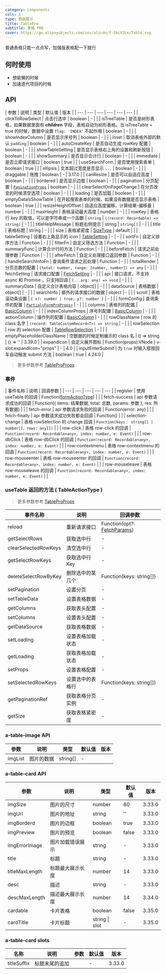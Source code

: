 ```yaml
---
category: Components
cols: 1
type: 数据展示
title: TablePro
subtitle: 表格 PRO
cover: https://gw.alipayobjects.com/zos/alicdn/f-SbcX2Lx/Table.svg
---
```


普通表格只能一点点写，加强版表格配一下就行

## 何时使用

- 想偷懒的时候
- 加速迭代项目的时候

## API

| 参数 | 说明 | 类型 | 默认值 | 版本 |
| --- | --- | --- | --- | --- | --- |
| clickToRowSelect | 点击行选中 | boolean | - |  |
| isTreeTable | 是否是树形表格，如果数据里面有 **_children_** 字段，表格自动为树形表格。当 isTreeTable = true 的时候，数据中设置 `flag: 'INDEX'` 不起作用 | boolean | - |  |
| showIndexColumn | 是否显示序号列 | boolean | - |  |
| inset | 取消表格外部的默认 `padding` | boolean | - |  |
| autoCreateKey | 是否自动生成 rowKey 配置 | boolean | - |  |
| showTableSetting | 是否显示表格右上角的设置和刷新按钮 | boolean | - |  |
| showSummary | 是否显示合计行 | boolean | - |  |
| immediate | 是否立即请求接口 | boolean | true |  |
| useSearchForm | 是否使用搜索表单 | boolean | true |  |
| ellipsis | 文本超过宽度是否显示 `...` | boolean | - |  |
| draggable | 拖拽 | boolean | - | 3.17.0 |
| canResize | 是否可以自适应高度 | boolean | - |  |
| bordered | 是否显示边框 | boolean | - |  |
| pagination | 分页配置 | [`PaginationProps`](./src/types/pagination.ts#15) \| boolean | - |  |
| clearSelectOnPageChange | 在分页改变的时候清空选项 | boolean | - |  |
| loading | 是否加载 | boolean | - |  |
| emptyDataIsShowTable | 在开起搜索表单的时候，如果没有数据是否显示表格 | boolean | true |  |
| resizeHeightOffset | 自适应高度偏移，计算结果-偏移量 | number | - |  |
| maxHeight | 表格滚动最大高度 | number | - |  |
| rowKey | 表格行 key 的取值，可以是字符串或一个函数 | `string` | `((record: Recordable) => string)` | - |  |
| titleHelpMessage | 标题右侧提示 | string \| `string[]` | - |  |
| title | 表格标题 | string | - |  |
| size | 表格紧密度 | [SizeType](./src/types/table.ts#L94) | default |  |
| tableSetting | 设置右上角显示的 icon | [TableSetting](./src/types/table.ts#L143) | - | - |
| sortFn | 自定义排序方法 | Function | - |  |
| filterFn | 自定义筛选方法 | Function | - |  |
| summaryFunc | 计算合计行的方法 | Function | - |  |
| beforeFetch | 请求之前处理参数 | Function | - |  |
| afterFetch | 自定义处理接口返回参数 | Function | - |  |
| handleSearchInfoFn | 查询条件请求之前处理 | Function | - |  |
| totalRender | 分页总数的配置 | `(total: number, range: [number, number]) => any` | - |  |
| fetchSetting | 请求接口配置 | [FetchSetting](./src/types/table.ts#L132) | - |  |
| api | 接口请求，不支持 async 和 Promise ，只支持回调 | `(...arg: any) => void` | - |  |
| summaryData | 自定义合计表格内容 | object[] | - |  |
| dataSource | 表格数据 | object[] | - |  |
| searchInfo | 额外的请求接口的数据 | object | - |  |
| scroll | 表格滚动条设置 | `{ x?: number | true; y?: number }` | - |  |
| formConfig | 查询条件的配置 | [`Partial<FormProProps>`](../form-pro/src/props.ts) | - |  |
| columns | 表格列的配置 | [BasicColumn](./src/types/table.ts#414) | - |  |
| indexColumnProps | 序号列配置 | [BasicColumn](./src/types/table.ts#414) | - |  |
| actionColumn | 操作列的配置 | [BasicColumn](./src/types/table.ts#414) | - |  |
| rowClassName | row 的 class 名字 | `(record: TableCustomRecord<T>) => string` | - |  |
| rowSelection | row 的 selection 配置 | [TableRowSelection](./src/types/table.ts#21) | - |  |
| emptyPlaceholderClassName | 空数据的时候定制展示的 class 名 | () => string | () => '' | 3.39.0 |
| expandIcon | 自定义展开图标 | Function(props):VNode \| v-slot:expandIcon="props" | - | 4.0 |
| inputEnterSubmit | 为 `true` 时输入框按回车自动触发 submit 方法 | boolean | true | 4.24.0 |

> 更多参数参考 [TableProProps](./src/types/table.ts#414)

### 事件

| 事件名称 | 说明 | 回调参数 |
| --- | --- | --- | --- | --- |
| register | 使用 useTable 的回调 | Function([formActionType](https://github.com/fe6/water-pro/blob/next/components/form-pro/src/types/form.ts#L29)) |  |
| fetch-success | api 参数请求成功的回调 | Function({ items: 结果数据, total: 总数, params: 参数 }, res: 所有数据) |  |
| fetch-error | api 参数请求失败的回调 | Function(error: any) |  |
| fetch-finally | api 参数请求成功失败都会回调 | Function() |  |
| selection-change | 表格 rowSelection 的 change 回调 | `Function(keys： string[] | number[]，rows: any[])` |  |
| row-click | 表格 row-click 的回调 | `Function(record: Recordable<any>, index: number, e: Event)` |  |
| row-dbClick | 表格 row-dbClick 的回调 | `Function(record: Recordable<any>, index: number, e: Event)` |  |
| row-contextmenu | 表格 row-contextmenu 的回调 | `Function(record: Recordable<any>, index: number, e: Event)` |  |
| row-mouseenter | 表格 row-mouseenter 的回调 | `Function(record: Recordable<any>, index: number, e: Event)` |  |
| row-mouseleave | 表格 row-mouseleave 的回调 | `Function(record: Recordable<any>, index: number, e: Event)` |  |

### useTable 返回的方法 ( TableActionType )

> 更多参数参考 [TableProProps](./src/types/table.ts#102)

| 事件名称             | 说明             | 回调参数                                               |
| -------------------- | ---------------- | ------------------------------------------------------ |
| reload               | 重新请求接口     | Function(opt?: [FetchParams](./src/types/table.ts#79)) |
| getSelectRows        | 获取选中行       | -                                                      |
| clearSelectedRowKeys | 清空选中行       | -                                                      |
| getSelectRowKeys     | 获取选中行 Key   | -                                                      |
| deleteSelectRowByKey | 删除选中的某几个 | Function(keys: string[])                               |
| setPagination        | 设置分页         | -                                                      |
| setTableData         | 设置表格数据     | -                                                      |
| getColumns           | 获取表头配置     | -                                                      |
| setColumns           | 设置表头配置     | -                                                      |
| getDataSource        | 获取表格数据     | -                                                      |
| setLoading           | 设置表格加载状态 | -                                                      |
| getLoading           | 获取表格加载状态 | -                                                      |
| setProps             | 设置表格配置     | -                                                      |
| setSelectedRowKeys   | 设置选中的表格行 | Function(keys: string[])                               |
| getPaginationRef     | 获取表格分页实例 | -                                                      |
| getSize              | 获取表格紧密度   | -                                                      |

### a-table-image API

| 参数    | 说明       | 类型     | 默认值 | 版本 |
| ------- | ---------- | -------- | ------ | ---- |
| imgList | 图片的数据 | string[] | -      |      |

### a-table-card API

| 参数           | 说明             | 类型           | 默认值 | 版本   |
| -------------- | ---------------- | -------------- | ------ | ------ |
| imgSize        | 图片的尺寸       | number         | 80     | 3.33.0 |
| imgUrl         | 图片的地址       | string         | ''     | 3.33.0 |
| imgBorderd     | 图片的边框       | boolean        | true   | 3.33.0 |
| imgPreview     | 图片的预览       | boolean        | false  | 3.33.0 |
| imgErrorImage  | 图片加载错误展示 | string         | -      | 3.33.0 |
| title          | 标题             | string         | -      | 3.33.0 |
| titleMaxLength | 标题最大展示长度 | number         | 14     | 3.33.0 |
| desc           | 描述             | string         | -      | 3.33.0 |
| descMaxLength  | 描述最大展示长度 | number         | 14     | 3.34.0 |
| cardable       | 卡片表格         | boolean        | false  | 3.35.0 |
| cardTitle      | 卡片标题         | string \| slot | -      | 3.35.0 |

### a-table-card slots

| 名称        | 说明           | 参数 | 默认值 | 版本   |
| ----------- | -------------- | ---- | ------ | ------ |
| titleSuffix | 标题末尾的追加 |      | -      | 3.33.0 |
